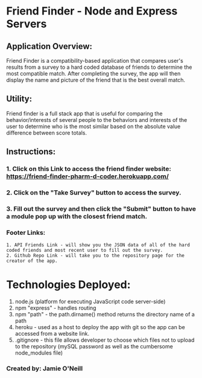 # Friend Finder - Node and Express Servers

## Application Overview: 
Friend Finder is a compatibility-based application that compares user's results from a survey to a hard coded database of friends to determine the most compatible match. After completing the survey, the app will then display the name and picture of the friend that is the best overall match.

## Utility:  
Friend finder is a full stack app that is useful for comparing the behavior/interests of several people to the behaviors and interests of the user to determine who is the most similar based on the absolute value difference between score totals.

## Instructions:  
### 1. Click on this Link to access the friend finder website: https://friend-finder-pharm-d-coder.herokuapp.com/
### 2. Click on the "Take Survey" button to access the survey.
### 3. Fill out the survey and then click the "Submit" button to have a module pop up with the closest friend match.
### Footer Links:
    1. API Friends Link - will show you the JSON data of all of the hard coded friends and most recent user to fill out the survey.
    2. Github Repo Link - will take you to the repository page for the creator of the app.


# Technologies Deployed: 
  1. node.js (platform for executing JavaScript code server-side)
  2. npm "express" - handles routing
  3. npm "path" - the path.dirname() method returns the directory name of a path
  4. heroku - used as a host to deploy the app with git so the app can be accessed from a website link.
  5. .gitignore - this file allows developer to choose which files not to upload to the repository (mySQL password as well as the cumbersome node_modules file)


### Created by: Jamie O'Neill




